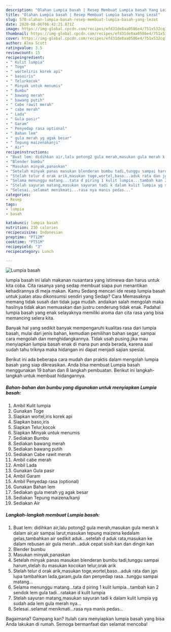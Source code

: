 ```yaml
---
description: "Olahan Lumpia basah | Resep Membuat Lumpia basah Yang Lezat"
title: "Olahan Lumpia basah | Resep Membuat Lumpia basah Yang Lezat"
slug: 570-olahan-lumpia-basah-resep-membuat-lumpia-basah-yang-lezat
date: 2020-08-06T06:42:21.871Z
image: https://img-global.cpcdn.com/recipes/efd31de8aa0586e4/751x532cq70/lumpia-basah-foto-resep-utama.jpg
thumbnail: https://img-global.cpcdn.com/recipes/efd31de8aa0586e4/751x532cq70/lumpia-basah-foto-resep-utama.jpg
cover: https://img-global.cpcdn.com/recipes/efd31de8aa0586e4/751x532cq70/lumpia-basah-foto-resep-utama.jpg
author: Alma Scott
ratingvalue: 3.5
reviewcount: 15
recipeingredient:
- " Kulit lumpia"
- " Toge"
- " worteliris korek api"
- " basoiris"
- " Telurkocok"
- " Minyak untuk menumis"
- " Bumbu"
- " bawang merah"
- " bawang putih"
- " Cabe rawit merah"
- " cabe merah"
- " Lada"
- " Gula pasir"
- " Garam"
- " Penyedap rasa optional"
- " Bahan lem"
- " gula merah yg agak besar"
- " Tepung maizenakanji"
- " Air"
recipeinstructions:
- "Buat lem: didihkan air,lalu potong2 gula merah,masukan gula merah k dalam air,air sampai larut,masukan tepung maizena kedalam gelas,tambahkan air sedikit aduk...setelah d aduk rata,masukan ke dalam rebusan air gula merah...aduk cepat sisih kan dan dingin kan"
- "Blender bumbu"
- "Masukan minyak,panaskan"
- "Setelah minyak panas masukan blenderan bumbu tadi,tunggu sampai harum,stelah itu masukan kocokan telur,orak arik"
- "Stelah telur d orak arik,masukan toge,wortel,baso...aduk rata dan jgn lupa tambahkan lada,garam,gula dan penyedap rasa...tunggu sampai matang..."
- "Selama menunggu matang...tata d piring 1 kulit lumpia...tambah kan 2 sendok lem gula tadi...ratakan d kulit lumpia"
- "Stelah sayuran matang,masukan sayuran tadi k dalam kulit lumpia yg sudah ada lem gula merah nya..."
- "Selesai..selamat menikmati...rasa nya manis pedas..."
categories:
- Resep
tags:
- lumpia
- basah

katakunci: lumpia basah 
nutrition: 230 calories
recipecuisine: Indonesian
preptime: "PT12M"
cooktime: "PT51M"
recipeyield: "3"
recipecategory: Lunch

---
```



![Lumpia basah](https://img-global.cpcdn.com/recipes/efd31de8aa0586e4/751x532cq70/lumpia-basah-foto-resep-utama.jpg)


lumpia basah ini ialah makanan nusantara yang istimewa dan harus untuk kita coba. Cita rasanya yang sedap membuat siapa pun menantikan kehadirannya di meja makan.
Kamu Sedang mencari ide resep lumpia basah untuk jualan atau dikonsumsi sendiri yang Sedap? Cara Memasaknya memang tidak susah dan tidak juga mudah. andaikan salah mengolah maka hasilnya tidak akan memuaskan dan justru cenderung tidak enak. Padahal lumpia basah yang enak selayaknya memiliki aroma dan cita rasa yang bisa memancing selera kita.

Banyak hal yang sedikit banyak mempengaruhi kualitas rasa dari lumpia basah, mulai dari jenis bahan, kemudian pemilihan bahan segar, sampai cara mengolah dan menghidangkannya. Tidak usah pusing jika mau menyiapkan lumpia basah enak di mana pun anda berada, karena asal sudah tahu triknya maka hidangan ini dapat menjadi sajian spesial.




Berikut ini ada beberapa cara mudah dan praktis dalam mengolah lumpia basah yang siap dikreasikan. Anda bisa membuat Lumpia basah menggunakan 19 bahan dan 8 langkah pembuatan. Berikut ini langkah-langkah untuk membuat hidangannya.

<!--inarticleads1-->

##### Bahan-bahan dan bumbu yang digunakan untuk menyiapkan Lumpia basah:

1. Ambil  Kulit lumpia
1. Gunakan  Toge
1. Siapkan  wortel,iris korek api
1. Siapkan  baso,iris
1. Siapkan  Telur,kocok
1. Siapkan  Minyak untuk menumis
1. Sediakan  Bumbu
1. Sediakan  bawang merah
1. Sediakan  bawang putih
1. Sediakan  Cabe rawit merah
1. Ambil  cabe merah
1. Ambil  Lada
1. Gunakan  Gula pasir
1. Ambil  Garam
1. Ambil  Penyedap rasa (optional)
1. Gunakan  Bahan lem
1. Sediakan  gula merah yg agak besar
1. Sediakan  Tepung maizena/kanji
1. Sediakan  Air




<!--inarticleads2-->

##### Langkah-langkah membuat Lumpia basah:

1. Buat lem: didihkan air,lalu potong2 gula merah,masukan gula merah k dalam air,air sampai larut,masukan tepung maizena kedalam gelas,tambahkan air sedikit aduk...setelah d aduk rata,masukan ke dalam rebusan air gula merah...aduk cepat sisih kan dan dingin kan
1. Blender bumbu
1. Masukan minyak,panaskan
1. Setelah minyak panas masukan blenderan bumbu tadi,tunggu sampai harum,stelah itu masukan kocokan telur,orak arik
1. Stelah telur d orak arik,masukan toge,wortel,baso...aduk rata dan jgn lupa tambahkan lada,garam,gula dan penyedap rasa...tunggu sampai matang...
1. Selama menunggu matang...tata d piring 1 kulit lumpia...tambah kan 2 sendok lem gula tadi...ratakan d kulit lumpia
1. Stelah sayuran matang,masukan sayuran tadi k dalam kulit lumpia yg sudah ada lem gula merah nya...
1. Selesai..selamat menikmati...rasa nya manis pedas...




Bagaimana? Gampang kan? Itulah cara menyiapkan lumpia basah yang bisa Anda lakukan di rumah. Semoga bermanfaat dan selamat mencoba!
